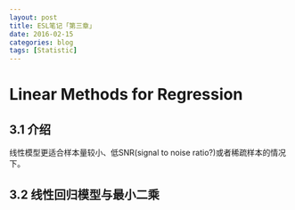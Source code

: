 ```yaml
---
layout: post
title: ESL笔记「第三章」
date: 2016-02-15
categories: blog
tags: [Statistic]
---
```


# Linear Methods for Regression

## 3.1 介绍

线性模型更适合样本量较小、低SNR(signal to noise ratio?)或者稀疏样本的情况下。

## 3.2 线性回归模型与最小二乘

